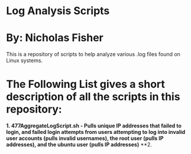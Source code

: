 # Log Analysis Scripts
# By: Nicholas Fisher
This is a repository of scripts to help analyze various .log files found on Linux systems. <br />

# The Following List gives a short description of all the scripts in this repository:
**1. 477AggregateLogScript.sh - Pulls unique IP addresses that failed to login, and failed login attempts from users attempting to log into invalid user accounts (pulls invalid usernames), the root user (pulls IP addresses), and the ubuntu user (pulls IP addresses)**
**2. 
